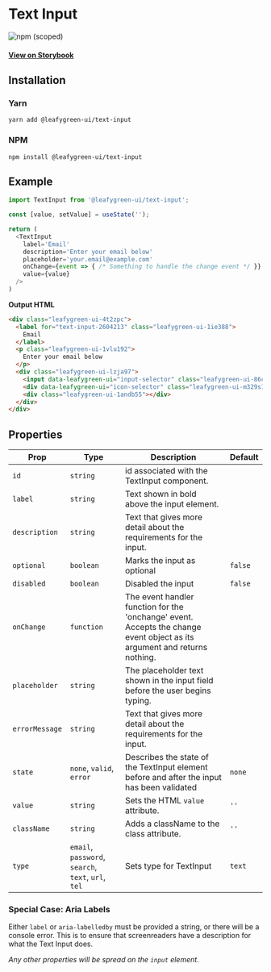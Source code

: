 # Text Input

![npm (scoped)](https://img.shields.io/npm/v/@leafygreen-ui/text-input.svg)

#### [View on Storybook](https://mongodb.github.io/leafygreen-ui/?path=/story/textinput--default)

## Installation

### Yarn

```shell
yarn add @leafygreen-ui/text-input
```

### NPM

```shell
npm install @leafygreen-ui/text-input
```

## Example

```Javascript
import TextInput from '@leafygreen-ui/text-input';

const [value, setValue] = useState('');

return (
  <TextInput
    label='Email'
    description='Enter your email below'
    placeholder='your.email@example.com'
    onChange={event => { /* Something to handle the change event */ }}
    value={value}
  />
)

```

**Output HTML**

```HTML
<div class="leafygreen-ui-4t2zpc">
  <label for="text-input-2604213" class="leafygreen-ui-1ie388">
    Email
  </label>
  <p class="leafygreen-ui-1vlu192">
    Enter your email below
  </p>
  <div class="leafygreen-ui-lzja97">
    <input data-leafygreen-ui="input-selector" class="leafygreen-ui-86cw8t" type="text" required="" placeholder="your.email@example.com" id="text-input-2604213" value="">
    <div data-leafygreen-ui="icon-selector" class="leafygreen-ui-m329s1"></div>
    <div class="leafygreen-ui-1andb55"></div>
  </div>
</div>
```

## Properties

| Prop           | Type                                                | Description                                                                                                               | Default |
| -------------- | --------------------------------------------------- | ------------------------------------------------------------------------------------------------------------------------- | ------- |
| `id`           | `string`                                            | id associated with the TextInput component.                                                                               |         |
| `label`        | `string`                                            | Text shown in bold above the input element.                                                                               |         |
| `description`  | `string`                                            | Text that gives more detail about the requirements for the input.                                                         |         |
| `optional`     | `boolean`                                           | Marks the input as optional                                                                                               | `false` |
| `disabled`     | `boolean`                                           | Disabled the input                                                                                                        | `false` |
| `onChange`     | `function`                                          | The event handler function for the 'onchange' event. Accepts the change event object as its argument and returns nothing. |         |
| `placeholder`  | `string`                                            | The placeholder text shown in the input field before the user begins typing.                                              |         |
| `errorMessage` | `string`                                            | Text that gives more detail about the requirements for the input.                                                         |         |
| `state`        | `none`, `valid`, `error`                            | Describes the state of the TextInput element before and after the input has been validated                                | `none`  |
| `value`        | `string`                                            | Sets the HTML `value` attribute.                                                                                          | `''`    |
| `className`    | `string`                                            | Adds a className to the class attribute.                                                                                  | `''`    |
| `type`         | `email`, `password`, `search`, `text`, `url`, `tel` | Sets type for TextInput                                                                                                   | `text`  |

### Special Case: Aria Labels

Either `label` or `aria-labelledby` must be provided a string, or there will be a console error. This is to ensure that screenreaders have a description for what the Text Input does.

_Any other properties will be spread on the `input` element._
